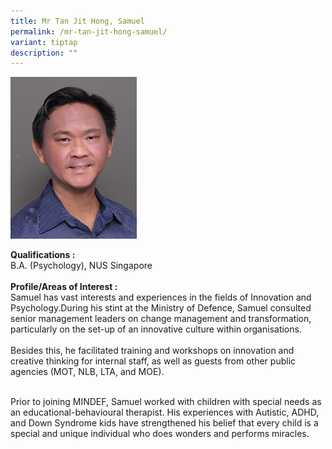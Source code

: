 ```yaml
---
title: Mr Tan Jit Hong, Samuel
permalink: /mr-tan-jit-hong-samuel/
variant: tiptap
description: ""
---
```

<p></p>
<div class="isomer-image-wrapper">
<img style="width: 40%;" height="auto" width="100%" alt="Image of Mr Tan Jit Hong, Samuel" src="/images/IS/IS_TAN_JIT_HONG_7491.jpg">
</div>
<p><strong>Qualifications :<br></strong>B.A. (Psychology), NUS Singapore
<br>
<br><strong>Profile/Areas of Interest :</strong> 
<br>Samuel&nbsp;has vast interests and experiences in the fields of Innovation
and Psychology.During his stint at the Ministry of Defence, Samuel consulted
senior management leaders on change management and transformation, particularly
on the set-up of an innovative culture within organisations.
<br>
<br>Besides this, he facilitated training and workshops on innovation and
creative thinking for internal staff, as well as guests from other public
agencies (MOT, NLB, LTA, and MOE).
<br>
<br>
</p>
<p>Prior to joining MINDEF, Samuel worked with children with special needs
as an educational-behavioural therapist. His experiences with Autistic,
ADHD, and Down Syndrome kids have strengthened his belief that every child
is a special and unique individual who does wonders and performs miracles.</p>